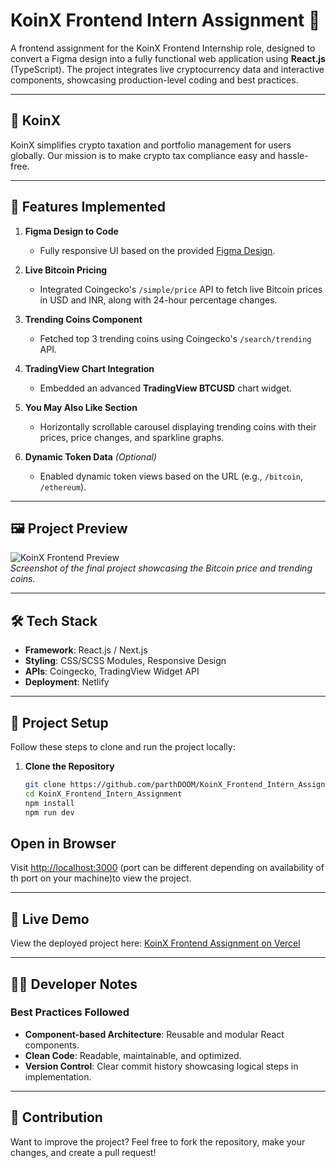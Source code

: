# KoinX Frontend Intern Assignment 🎉

A frontend assignment for the KoinX Frontend Internship role, designed to convert a Figma design into a fully functional web application using **React.js** (TypeScript). The project integrates live cryptocurrency data and interactive components, showcasing production-level coding and best practices.

---

## 🌟 KoinX  
KoinX simplifies crypto taxation and portfolio management for users globally. Our mission is to make crypto tax compliance easy and hassle-free.  

---

## 🚀 Features Implemented  

1. **Figma Design to Code**  
   - Fully responsive UI based on the provided [Figma Design](https://www.figma.com/file/VRj5MqVPoQdj5N7AwmYc98?embed_host=notion&kind=file&mode=design&node-id=0-1&page-selector=0&t=x8gdUiF5gA3sjRd3-0&type=design&viewer=1).
  
2. **Live Bitcoin Pricing**  
   - Integrated Coingecko's `/simple/price` API to fetch live Bitcoin prices in USD and INR, along with 24-hour percentage changes.  

3. **Trending Coins Component**  
   - Fetched top 3 trending coins using Coingecko's `/search/trending` API.  

4. **TradingView Chart Integration**  
   - Embedded an advanced **TradingView BTCUSD** chart widget.  

5. **You May Also Like Section**  
   - Horizontally scrollable carousel displaying trending coins with their prices, price changes, and sparkline graphs.  

6. **Dynamic Token Data** *(Optional)*  
   - Enabled dynamic token views based on the URL (e.g., `/bitcoin`, `/ethereum`).  

---

## 🖼️ Project Preview  

![KoinX Frontend Preview](https://via.placeholder.com/800x400)  
*Screenshot of the final project showcasing the Bitcoin price and trending coins.*  

---

## 🛠️ Tech Stack  

- **Framework**: React.js / Next.js  
- **Styling**: CSS/SCSS Modules, Responsive Design  
- **APIs**: Coingecko, TradingView Widget API  
- **Deployment**: Netlify

---

## 📂 Project Setup  

Follow these steps to clone and run the project locally:

1. **Clone the Repository**  
   ```bash
   git clone https://github.com/parthDOOM/KoinX_Frontend_Intern_Assignment.git
   cd KoinX_Frontend_Intern_Assignment
   npm install
   npm run dev
   ```

## Open in Browser  
Visit [http://localhost:3000](http://localhost:3000) (port can be different depending on availability of th port on your machine)to view the project.  

---

## 🔗 Live Demo  
View the deployed project here: [KoinX Frontend Assignment on Vercel](https://koinx-assignment.vercel.app/)

---

## 👩‍💻 Developer Notes  

### Best Practices Followed  

- **Component-based Architecture**: Reusable and modular React components.  
- **Clean Code**: Readable, maintainable, and optimized.  
- **Version Control**: Clear commit history showcasing logical steps in implementation.  

---

## 🤝 Contribution  

Want to improve the project? Feel free to fork the repository, make your changes, and create a pull request!  


